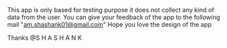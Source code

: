 This app is only based for testing purpose it does not collect any kind of data from the user.
You can give your feedback of the app to the following mail "am.shashank01@gmail.com"
Hope you love the design of the app 

Thanks @S H A S H A N K
